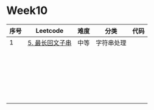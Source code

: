 # Week10

| 序号 | Leetcode                                                     | 难度 | 分类       | 代码 |
| ---- | ------------------------------------------------------------ | ---- | ---------- | ---- |
| 1    | [5. 最长回文子串](https://leetcode.cn/problems/longest-palindromic-substring/) | 中等 | 字符串处理 |      |
|      |                                                              |      |            |      |
|      |                                                              |      |            |      |
|      |                                                              |      |            |      |
|      |                                                              |      |            |      |
|      |                                                              |      |            |      |
|      |                                                              |      |            |      |
|      |                                                              |      |            |      |
|      |                                                              |      |            |      |
|      |                                                              |      |            |      |
|      |                                                              |      |            |      |
|      |                                                              |      |            |      |
|      |                                                              |      |            |      |
|      |                                                              |      |            |      |
|      |                                                              |      |            |      |
|      |                                                              |      |            |      |
|      |                                                              |      |            |      |
|      |                                                              |      |            |      |
|      |                                                              |      |            |      |
|      |                                                              |      |            |      |
|      |                                                              |      |            |      |
|      |                                                              |      |            |      |
|      |                                                              |      |            |      |
|      |                                                              |      |            |      |
|      |                                                              |      |            |      |

